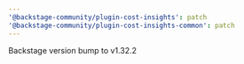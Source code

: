 ```yaml
---
'@backstage-community/plugin-cost-insights': patch
'@backstage-community/plugin-cost-insights-common': patch
---
```


Backstage version bump to v1.32.2
